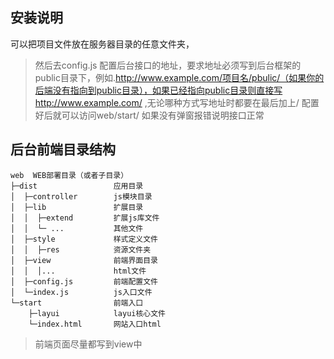 
## 安装说明
可以把项目文件放在服务器目录的任意文件夹，
>然后去config.js 配置后台接口的地址，要求地址必须写到后台框架的public目录下，例如.http://www.example.com/项目名/pbulic/（如果你的后端没有指向到public目录），如果已经指向public目录则直接写http://www.example.com/ ,无论哪种方式写地址时都要在最后加上/
配置好后就可以访问web/start/ 如果没有弹窗报错说明接口正常

## 后台前端目录结构
    web  WEB部署目录（或者子目录）
    ├─dist                 应用目录
    │  ├─controller        js模块目录
    │  ├─lib               扩展目录
    │  │  ├─extend         扩展js库文件
    │  │  └─ ...           其他文件
    │  ├─style             样式定义文件
    │  │  ├─res            资源文件夹
    │  ├─view              前端界面目录
    │  │  │...             html文件
    │  ├─config.js         前端配置文件
    │  └─index.js          js入口文件
    └─start                前端入口
        ├─layui            layui核心文件
        └─index.html       网站入口html
 
>前端页面尽量都写到view中